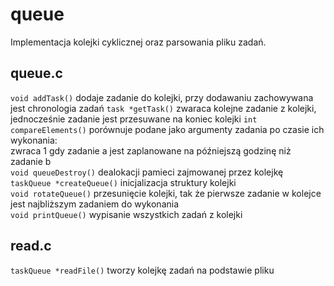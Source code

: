# queue
Implementacja kolejki cyklicznej oraz parsowania pliku zadań.


## queue.c
`void addTask()` dodaje zadanie do kolejki, przy dodawaniu zachowywana jest chronologia zadań
`task *getTask()` zwaraca kolejne zadanie z kolejki, jednocześnie zadanie jest przesuwane na koniec kolejki 
`int compareElements()` porównuje podane jako argumenty zadania po czasie ich wykonania:  
    zwraca 1 gdy zadanie a jest zaplanowane na późniejszą godzinę niż zadanie b  
`void queueDestroy()` dealokacji pamieci zajmowanej przez kolejkę  
`taskQueue *createQueue()` inicjalizacja struktury kolejki  
`void rotateQueue()` przesunięcie kolejki, tak że pierwsze zadanie w kolejce jest najbliższym zadaniem do wykonania  
`void printQueue()` wypisanie wszystkich zadań z kolejki  

## read.c
`taskQueue *readFile()` tworzy kolejkę zadań na podstawie pliku
